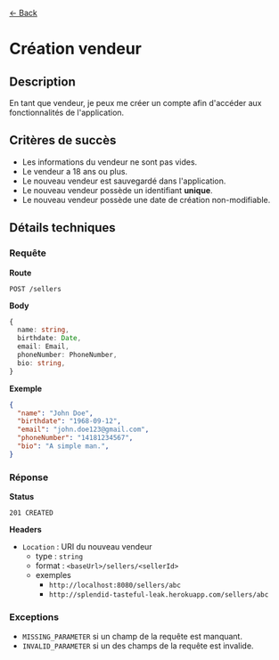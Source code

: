 [← Back](../README.md)

# Création vendeur

## Description

En tant que vendeur, je peux me créer un compte afin d'accéder aux fonctionnalités de l'application.

## Critères de succès

- Les informations du vendeur ne sont pas vides.
- Le vendeur a 18 ans ou plus.
- Le nouveau vendeur est sauvegardé dans l'application.
- Le nouveau vendeur possède un identifiant **unique**.
- Le nouveau vendeur possède une date de création non-modifiable.

## Détails techniques

### Requête

**Route**

`POST /sellers`

**Body**

```ts
{
  name: string,
  birthdate: Date,
  email: Email,
  phoneNumber: PhoneNumber,
  bio: string,
}
```

**Exemple**

```json
{
  "name": "John Doe",
  "birthdate": "1968-09-12",
  "email": "john.doe123@gmail.com",
  "phoneNumber": "14181234567",
  "bio": "A simple man.",
}
```

### Réponse

**Status**

`201 CREATED`

**Headers**

- `Location` : URI du nouveau vendeur
  - type : `string`
  - format : `<baseUrl>/sellers/<sellerId>`
  - exemples
    - `http://localhost:8080/sellers/abc`
    - `http://splendid-tasteful-leak.herokuapp.com/sellers/abc`

### Exceptions

- `MISSING_PARAMETER` si un champ de la requête est manquant.
- `INVALID_PARAMETER` si un des champs de la requête est invalide.
